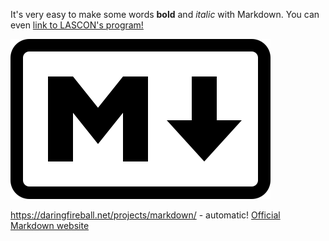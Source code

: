 It's very easy to make some words **bold** and *italic* with Markdown.
You can even [link to LASCON's program!](http://sisne.org/lascon-vii/program/?lang=en)


![Markdown Logo](Markdown-mark.svg)

https://daringfireball.net/projects/markdown/ - automatic!
[Official Markdown website](https://daringfireball.net/projects/markdown/)
